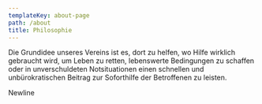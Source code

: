 ```yaml
---
templateKey: about-page
path: /about
title: Philosophie
---
```

Die Grundidee unseres Vereins ist es, dort zu helfen, wo Hilfe wirklich gebraucht wird, um Leben zu retten, lebenswerte Bedingungen zu schaffen oder in unverschuldeten Notsituationen einen schnellen und unbürokratischen Beitrag zur Soforthilfe der Betroffenen zu leisten.



Newline